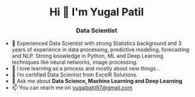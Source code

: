 <h1 align="center">Hi 👋 I'm Yugal Patil</h1>
<h3 align="center">Data Scientist</h3>

- 👀 Experienced Data Scientist with strong Statistics background and 3 years of experience in data processing, predictive modeling, forecasting and NLP. Strong knowledge in Python, ML and Deep Learning techniques like neural networks, image processing.
- 🌱 I love learning as a process and mostly about new things...
- 🌱 I’m certified Data Scientist from ExcelR Solutions.
- 💬 Ask me about **Data Science, Machine Learning and Deep Learning**
- 📫 You can reach me on yugalpatil97@gmail.com

